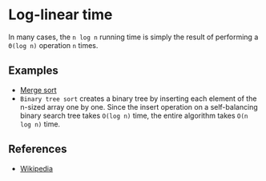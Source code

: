 # Log-linear time

In many cases, the `n log n` running time is simply the result of performing a `Θ(log n)` operation `n` times.

## Examples

* [Merge sort](../../algorithms/sorting/mergesort)
* `Binary tree sort` creates a binary tree by inserting each element of the n-sized array one by one. Since the insert
operation on a self-balancing binary search tree takes `O(log n)` time, the entire algorithm takes `O(n log n)`
time.

## References

* [Wikipedia](https://en.wikipedia.org/wiki/Time_complexity#Quasilinear_time)